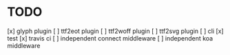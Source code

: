 TODO
===

[x] glyph plugin
[ ] ttf2eot plugin
[ ] ttf2woff plugin
[ ] ttf2svg plugin
[ ] cli
[x] test
[x] travis ci
[ ] independent connect middleware
[ ] independent koa middleware
